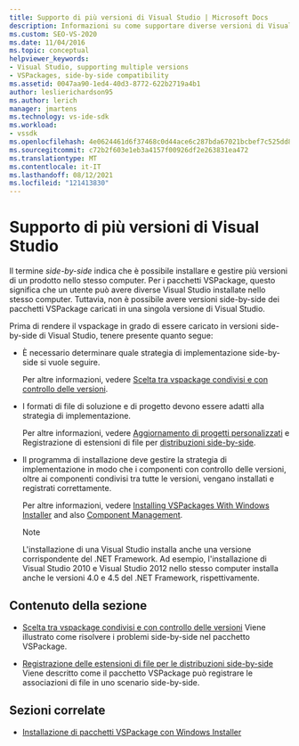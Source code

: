 ```yaml
---
title: Supporto di più versioni di Visual Studio | Microsoft Docs
description: Informazioni su come supportare diverse versioni di Visual Studio, con i pacchetti VSPackage in grado di caricare in versioni diverse.
ms.custom: SEO-VS-2020
ms.date: 11/04/2016
ms.topic: conceptual
helpviewer_keywords:
- Visual Studio, supporting multiple versions
- VSPackages, side-by-side compatibility
ms.assetid: 0047aa90-1ed4-40d3-8772-622b2719a4b1
author: leslierichardson95
ms.author: lerich
manager: jmartens
ms.technology: vs-ide-sdk
ms.workload:
- vssdk
ms.openlocfilehash: 4e0624461d6f37468c0d44ace6c287bda67021bcbef7c525dd871dab691cf282
ms.sourcegitcommit: c72b2f603e1eb3a4157f00926df2e263831ea472
ms.translationtype: MT
ms.contentlocale: it-IT
ms.lasthandoff: 08/12/2021
ms.locfileid: "121413830"
---
```

# <a name="supporting-multiple-versions-of-visual-studio"></a>Supporto di più versioni di Visual Studio
Il termine *side-by-side* indica che è possibile installare e gestire più versioni di un prodotto nello stesso computer. Per i pacchetti VSPackage, questo significa che un utente può avere diverse Visual Studio installate nello stesso computer. Tuttavia, non è possibile avere versioni side-by-side dei pacchetti VSPackage caricati in una singola versione di Visual Studio.

 Prima di rendere il vspackage in grado di essere caricato in versioni side-by-side di Visual Studio, tenere presente quanto segue:

- È necessario determinare quale strategia di implementazione side-by-side si vuole seguire.

   Per altre informazioni, vedere [Scelta tra vspackage condivisi e con controllo delle versioni](../extensibility/choosing-between-shared-and-versioned-vspackages.md).

- I formati di file di soluzione e di progetto devono essere adatti alla strategia di implementazione.

   Per altre informazioni, vedere [Aggiornamento di progetti personalizzati](../extensibility/internals/upgrading-projects.md#upgrading-custom-projects) e Registrazione di estensioni di file per [distribuzioni side-by-side](../extensibility/registering-file-name-extensions-for-side-by-side-deployments.md).

- Il programma di installazione deve gestire la strategia di implementazione in modo che i componenti con controllo delle versioni, oltre ai componenti condivisi tra tutte le versioni, vengano installati e registrati correttamente.

   Per altre informazioni, vedere [Installing VSPackages With Windows Installer](../extensibility/internals/installing-vspackages-with-windows-installer.md) and also [Component Management](../extensibility/internals/component-management.md).

  > [!NOTE]
  > L'installazione di una Visual Studio installa anche una versione corrispondente del .NET Framework. Ad esempio, l'installazione di Visual Studio 2010 e Visual Studio 2012 nello stesso computer installa anche le versioni 4.0 e 4.5 del .NET Framework, rispettivamente.

## <a name="in-this-section"></a>Contenuto della sezione
- [Scelta tra vspackage condivisi e con controllo delle versioni](../extensibility/choosing-between-shared-and-versioned-vspackages.md) Viene illustrato come risolvere i problemi side-by-side nel pacchetto VSPackage.

- [Registrazione delle estensioni di file per le distribuzioni side-by-side](../extensibility/registering-file-name-extensions-for-side-by-side-deployments.md) Viene descritto come il pacchetto VSPackage può registrare le associazioni di file in uno scenario side-by-side.

## <a name="related-sections"></a>Sezioni correlate
- [Installazione di pacchetti VSPackage con Windows Installer](../extensibility/internals/installing-vspackages-with-windows-installer.md)

